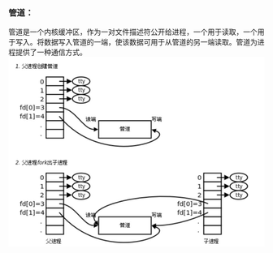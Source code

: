 
### 管道：
管道是一个内核缓冲区，作为一对文件描述符公开给进程，一个用于读取，一个用于写入。将数据写入管道的一端，使该数据可用于从管道的另一端读取。管道为进程提供了一种通信方式。
![](img/pipe.jpg)
